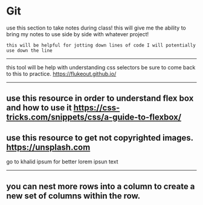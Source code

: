 # Git

use this section to take notes during class! this will give me the ability to bring my notes to use side by side with whatever project! 

    this will be helpful for jotting down lines of code I will potentially use down the line 

---------------------------------------------------------------------------------------------------
this tool will be help with understanding css selectors be sure to come back to this to practice.
https://flukeout.github.io/

----------------------------------------------------------------------------------------------------
use this resource in order to understand flex box and how to use it
https://css-tricks.com/snippets/css/a-guide-to-flexbox/
----------------------------------------------------------------------------------------------------
use this resource to get not copyrighted images.
https://unsplash.com
----------------------------------------------------------------------------------------------------
go to khalid ipsum for better lorem ipsun text

------------------------------------------------------------------------------------------------------
you can nest more rows into a column to create a new set of columns within the row.
-------------------------------------------------------------------------------------------------------
